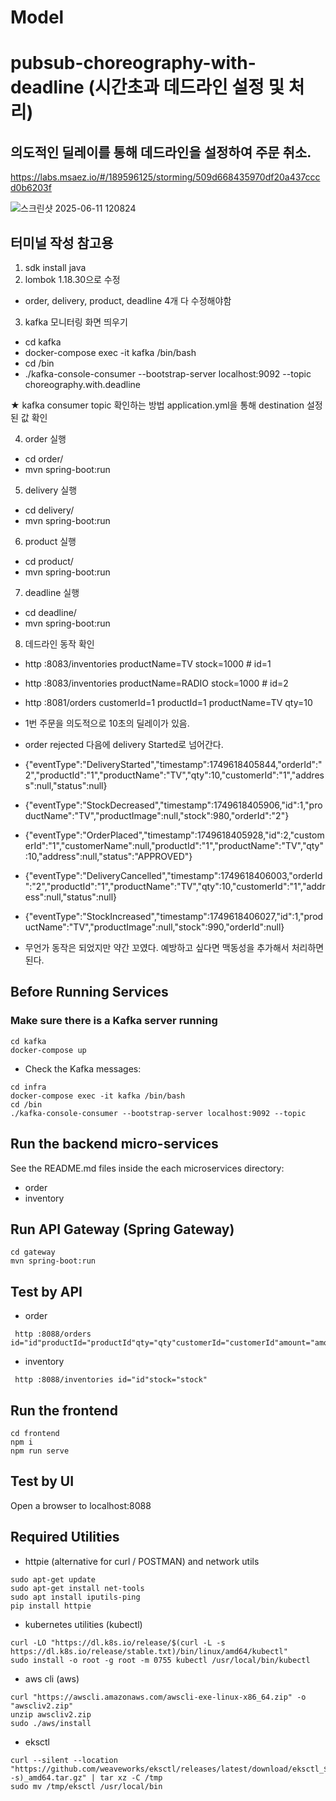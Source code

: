 # Model
# pubsub-choreography-with-deadline (시간초과 데드라인 설정 및 처리)
## 의도적인 딜레이를 통해 데드라인을 설정하여 주문 취소. 
https://labs.msaez.io/#/189596125/storming/509d668435970df20a437cccd0b6203f

![스크린샷 2025-06-11 120824](https://github.com/user-attachments/assets/879cd7df-2493-4f8e-8240-df2dbe4a5998)

## 터미널 작성 참고용
1. sdk install java
2. lombok 1.18.30으로 수정
- order, delivery, product, deadline 4개 다 수정해야함

3. kafka 모니터링 화면 띄우기
- cd kafka
- docker-compose exec -it kafka /bin/bash
- cd /bin
- ./kafka-console-consumer --bootstrap-server localhost:9092 --topic choreography.with.deadline

★ kafka consumer topic 확인하는 방법 application.yml을 통해 destination 설정된 값 확인

4. order 실행
- cd order/
- mvn spring-boot:run

5. delivery 실행
- cd delivery/
- mvn spring-boot:run

6. product 실행
- cd product/
- mvn spring-boot:run

7. deadline 실행
- cd deadline/
- mvn spring-boot:run

8. 데드라인 동작 확인
- http :8083/inventories productName=TV stock=1000   # id=1
- http :8083/inventories productName=RADIO stock=1000  # id=2
- http :8081/orders customerId=1 productId=1 productName=TV qty=10

- 1번 주문을 의도적으로 10초의 딜레이가 있음.
- order rejected 다음에 delivery Started로 넘어간다.

- {"eventType":"DeliveryStarted","timestamp":1749618405844,"orderId":"2","productId":"1","productName":"TV","qty":10,"customerId":"1","address":null,"status":null}
- {"eventType":"StockDecreased","timestamp":1749618405906,"id":1,"productName":"TV","productImage":null,"stock":980,"orderId":"2"}
- {"eventType":"OrderPlaced","timestamp":1749618405928,"id":2,"customerId":"1","customerName":null,"productId":"1","productName":"TV","qty":10,"address":null,"status":"APPROVED"}
- {"eventType":"DeliveryCancelled","timestamp":1749618406003,"orderId":"2","productId":"1","productName":"TV","qty":10,"customerId":"1","address":null,"status":null}
- {"eventType":"StockIncreased","timestamp":1749618406027,"id":1,"productName":"TV","productImage":null,"stock":990,"orderId":null}
- 무언가 동작은 되었지만 약간 꼬였다. 예방하고 싶다면 맥동성을 추가해서 처리하면 된다.



## Before Running Services
### Make sure there is a Kafka server running
```
cd kafka
docker-compose up
```
- Check the Kafka messages:
```
cd infra
docker-compose exec -it kafka /bin/bash
cd /bin
./kafka-console-consumer --bootstrap-server localhost:9092 --topic
```

## Run the backend micro-services
See the README.md files inside the each microservices directory:

- order
- inventory


## Run API Gateway (Spring Gateway)
```
cd gateway
mvn spring-boot:run
```

## Test by API
- order
```
 http :8088/orders id="id"productId="productId"qty="qty"customerId="customerId"amount="amount"status="status"address="address"
```
- inventory
```
 http :8088/inventories id="id"stock="stock"
```


## Run the frontend
```
cd frontend
npm i
npm run serve
```

## Test by UI
Open a browser to localhost:8088

## Required Utilities

- httpie (alternative for curl / POSTMAN) and network utils
```
sudo apt-get update
sudo apt-get install net-tools
sudo apt install iputils-ping
pip install httpie
```

- kubernetes utilities (kubectl)
```
curl -LO "https://dl.k8s.io/release/$(curl -L -s https://dl.k8s.io/release/stable.txt)/bin/linux/amd64/kubectl"
sudo install -o root -g root -m 0755 kubectl /usr/local/bin/kubectl
```

- aws cli (aws)
```
curl "https://awscli.amazonaws.com/awscli-exe-linux-x86_64.zip" -o "awscliv2.zip"
unzip awscliv2.zip
sudo ./aws/install
```

- eksctl 
```
curl --silent --location "https://github.com/weaveworks/eksctl/releases/latest/download/eksctl_$(uname -s)_amd64.tar.gz" | tar xz -C /tmp
sudo mv /tmp/eksctl /usr/local/bin
```
